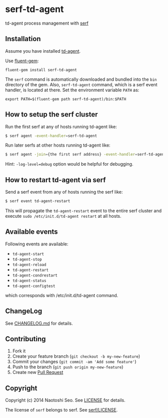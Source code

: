 # serf-td-agent

td-agent process management with [serf](http://www.serfdom.io/)

## Installation

Assume you have installed [td-agent](http://docs.fluentd.org/categories/installation).

Use [fluent-gem](http://docs.fluentd.org/articles/faq#i-installed-td-agent-and-want-to-add-custom-plugins-how-do-i-do-it):

```
fluent-gem install serf-td-agent
```

The `serf` command is automatically downloaded and bundled into the `bin` directory of the gem.
Also, `serf-td-agent` command, which is a serf event handler, is located at there. Set the environment variable `PATH` as:

```
export PATH=$(fluent-gem path serf-td-agent)/bin:$PATH
```

## How to setup the serf cluster

Run the first serf at any of hosts running td-agent like:

```bash
$ serf agent -event-handler=serf-td-agent
```

Run later serfs at other hosts running td-agent like:

```bash
$ serf agent -join={the first serf address} -event-handler=serf-td-agent
```

Hint: `-log-level=debug` option would be helpful for debugging. 

## How to restart td-agent via serf

Send a serf event from any of hosts running the serf like:

```bash
$ serf event td-agent-restart
```

This will propagate the `td-agent-restart` event to the entire serf cluster and execute `sudo /etc/init.d/td-agent restart` at all hosts.

## Available events

Following events are available: 

* `td-agent-start`
* `td-agent-stop`
* `td-agent-reload`
* `td-agent-restart`
* `td-agent-condrestart`
* `td-agent-status`
* `td-agent-configtest`

which corresponds with /etc/init.d/td-agent command. 

## ChangeLog

See [CHANGELOG.md](CHANGELOG.md) for details.

## Contributing

1. Fork it
2. Create your feature branch (`git checkout -b my-new-feature`)
3. Commit your changes (`git commit -am 'Add some feature'`)
4. Push to the branch (`git push origin my-new-feature`)
5. Create new [Pull Request](../../pull/new/master)

## Copyright

Copyright (c) 2014 Naotoshi Seo. See [LICENSE](LICENSE) for details.

The license of `serf` belongs to serf. See [serf/LICENSE](https://github.com/hashicorp/serf/blob/master/LICENSE). 

